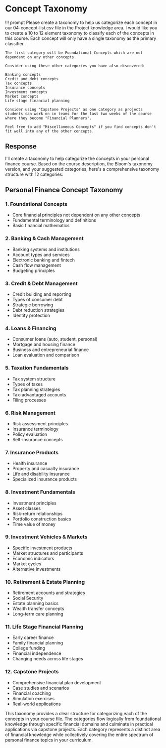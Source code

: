 # Concept Taxonomy

!!! prompt
    Please create a taxonomy to help us categorize each concept in our 04-concept-list.csv file in the Project knowledge area.   I would like you to create a 10 to 12 element taxonomy to classify each of the concepts in this course.  Each concept will only have a single taxonomy as the primary classifier.

    The first category will be Foundational Concepts which are not dependant on any other concepts.

    Consider using these other categories you have also discovered:

    Banking concepts
    Credit and debt concepts
    Tax concepts
    Insurance concepts
    Investment concepts
    Market concepts
    Life stage financial planning

    Consider using "Capstone Projects" as one category as projects students can work on in teams for the last two weeks of the course where they become "Financial Planners".

    Feel free to add "Miscellaneous Concepts" if you find concepts don't fit well into any of the other concepts.

## Response

I'll create a taxonomy to help categorize the concepts in your personal finance course. Based on the course description, the Bloom's taxonomy version, and your suggested categories, here's a comprehensive taxonomy structure with 12 categories:

## Personal Finance Concept Taxonomy

### 1. Foundational Concepts

- Core financial principles not dependent on any other concepts
- Fundamental terminology and definitions 
- Basic financial mathematics

### 2. Banking & Cash Management

- Banking systems and institutions
- Account types and services
- Electronic banking and fintech
- Cash flow management
- Budgeting principles

### 3. Credit & Debt Management

- Credit building and reporting
- Types of consumer debt
- Strategic borrowing
- Debt reduction strategies
- Identity protection

### 4. Loans & Financing

- Consumer loans (auto, student, personal)
- Mortgage and housing finance
- Business and entrepreneurial finance
- Loan evaluation and comparison

### 5. Taxation Fundamentals

- Tax system structure
- Types of taxes
- Tax planning strategies
- Tax-advantaged accounts
- Filing processes

### 6. Risk Management

- Risk assessment principles
- Insurance terminology
- Policy evaluation
- Self-insurance concepts

### 7. Insurance Products

- Health insurance
- Property and casualty insurance
- Life and disability insurance
- Specialized insurance products

### 8. Investment Fundamentals

- Investment principles
- Asset classes
- Risk-return relationships
- Portfolio construction basics
- Time value of money

### 9. Investment Vehicles & Markets

- Specific investment products
- Market structures and participants
- Economic indicators
- Market cycles
- Alternative investments

### 10. Retirement & Estate Planning

- Retirement accounts and strategies
- Social Security
- Estate planning basics
- Wealth transfer concepts
- Long-term care planning

### 11. Life Stage Financial Planning

- Early career finance
- Family financial planning
- College funding
- Financial independence
- Changing needs across life stages

### 12. Capstone Projects

- Comprehensive financial plan development
- Case studies and scenarios
- Financial coaching
- Simulation exercises
- Real-world applications

This taxonomy provides a clear structure for categorizing each of the concepts in your course file. The categories flow logically from foundational knowledge through specific financial domains and culminate in practical applications via capstone projects. Each category represents a distinct area of financial knowledge while collectively covering the entire spectrum of personal finance topics in your curriculum.